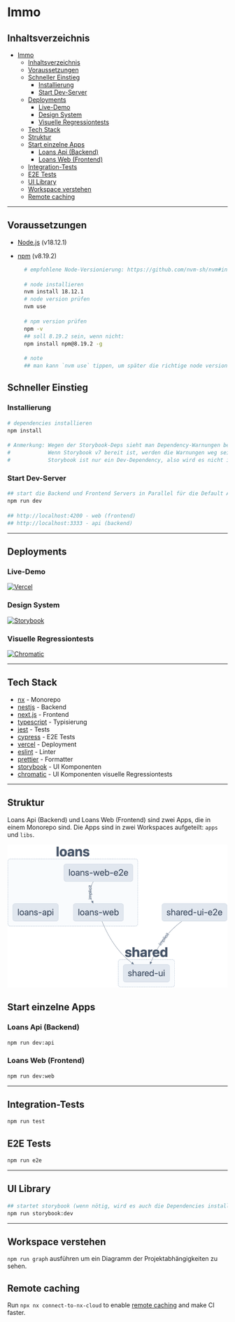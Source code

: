 # Immo

## Inhaltsverzeichnis

- [Immo](#immo)
  - [Inhaltsverzeichnis](#inhaltsverzeichnis)
  - [Voraussetzungen](#voraussetzungen)
  - [Schneller Einstieg](#schneller-einstieg)
    - [Installierung](#installierung)
    - [Start Dev-Server](#start-dev-server)
  - [Deployments](#deployments)
    - [Live-Demo](#live-demo)
    - [Design System](#design-system)
    - [Visuelle Regressiontests](#visuelle-regressiontests)
  - [Tech Stack](#tech-stack)
  - [Struktur](#struktur)
  - [Start einzelne Apps](#start-einzelne-apps)
    - [Loans Api (Backend)](#loans-api-backend)
    - [Loans Web (Frontend)](#loans-web-frontend)
  - [Integration-Tests](#integration-tests)
  - [E2E Tests](#e2e-tests)
  - [UI Library](#ui-library)
  - [Workspace verstehen](#workspace-verstehen)
  - [Remote caching](#remote-caching)

---

## Voraussetzungen

- [Node.js](https://nodejs.org/en/) (v18.12.1)
- [npm](https://www.npmjs.com/) (v8.19.2)

  ```sh
    # empfohlene Node-Versionierung: https://github.com/nvm-sh/nvm#installing-and-updating

    # node installieren
    nvm install 18.12.1
    # node version prüfen
    nvm use

    # npm version prüfen
    npm -v
    ## soll 8.19.2 sein, wenn nicht:
    npm install npm@8.19.2 -g

    # note
    ## man kann `nvm use` tippen, um später die richtige node version zu verwenden
  ```

## Schneller Einstieg

### Installierung

```sh
# dependencies installieren
npm install

# Anmerkung: Wegen der Storybook-Deps sieht man Dependency-Warnungen beim Installation.
#            Wenn Storybook v7 bereit ist, werden die Warnungen weg sein
#            Storybook ist nur ein Dev-Dependency, also wird es nicht in einer Produktion-App benutzt.
```

### Start Dev-Server

```sh
## start die Backend und Frontend Servers in Parallel für die Default App (Loans)
npm run dev

## http://localhost:4200 - web (frontend)
## http://localhost:3333 - api (backend)
```

---

## Deployments

### Live-Demo

[![Vercel](https://img.shields.io/badge/vercel-%23000000.svg?style=for-the-badge&logo=vercel&logoColor=white)](TODO)

### Design System

[![Storybook](https://img.shields.io/badge/-Storybook-FF4785?style=for-the-badge&logo=storybook&logoColor=white)](https://mushy-purpose.surge.sh/)

### Visuelle Regressiontests

[![Chromatic](https://img.shields.io/badge/-Chromatic-aaa?style=for-the-badge&logo=chromatic&logoColor=white)](TODO)

---

## Tech Stack

- [nx](https://nx.dev) - Monorepo
- [nestjs](https://nestjs.com/) - Backend
- [next.js](https://nextjs.org/) - Frontend
- [typescript](https://www.typescriptlang.org/) - Typisierung
- [jest](https://jestjs.io/) - Tests
- [cypress](https://www.cypress.io/) - E2E Tests
- [vercel](https://vercel.com/) - Deployment
- [eslint](https://eslint.org/) - Linter
- [prettier](https://prettier.io/) - Formatter
- [storybook](https://storybook.js.org/) - UI Komponenten
- [chromatic](https://www.chromatic.com/) - UI Komponenten visuelle Regressiontests

---

## Struktur

Loans Api (Backend) und Loans Web (Frontend) sind zwei Apps, die in einem Monorepo sind. Die Apps sind in zwei Workspaces aufgeteilt: `apps` und `libs`.

[![Struktur](./graph.png)](./graph.png)

## Start einzelne Apps

### Loans Api (Backend)

```sh
npm run dev:api
```

### Loans Web (Frontend)

```sh
npm run dev:web
```

---

## Integration-Tests

```sh
npm run test
```

## E2E Tests

```sh
npm run e2e
```

---

## UI Library

```sh
## startet storybook (wenn nötig, wird es auch die Dependencies installieren)
npm run storybook:dev
```

---

## Workspace verstehen

`npm run graph` ausführen um ein Diagramm der Projektabhängigkeiten zu sehen.

## Remote caching

Run `npx nx connect-to-nx-cloud` to enable [remote caching](https://nx.app) and make CI faster.
